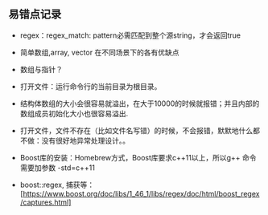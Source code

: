 ## 易错点记录

- regex：regex_match: pattern必需匹配到整个源string，才会返回true
- 简单数组,array, vector 在不同场景下的各有优缺点
- 数组与指针？
- 打开文件：运行命令行的当前目录为根目录。
- 结构体数组的大小会很容易就溢出，在大于10000的时候就报错；并且内部的数组成员初始化大小也很容易溢出.


- 打开文件，文件不存在（比如文件名写错）的时候，不会报错，默默地什么都不做：没有很好地异常处理设计。。
- Boost库的安装：Homebrew方式，Boost库要求c++11以上，所以g++ 命令需要加参数 -std=c++11
- boost::regex, 捕获等：[https://www.boost.org/doc/libs/1_46_1/libs/regex/doc/html/boost_regex/captures.html]
